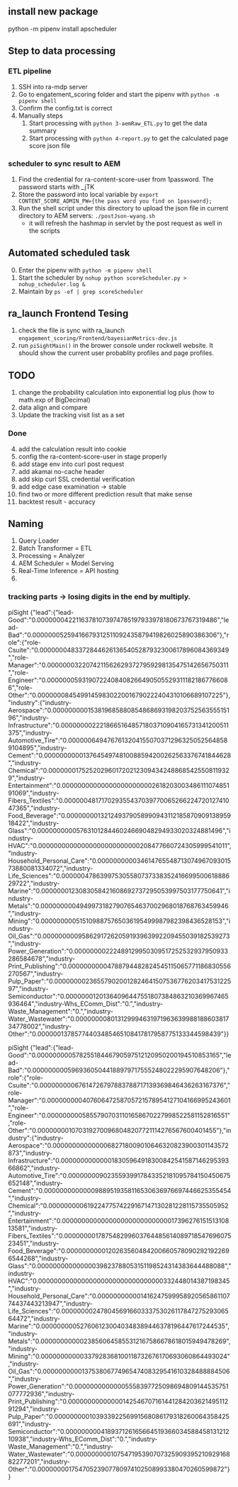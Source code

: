 ## install new package
python -m pipenv install apscheduler

## Step to data processing

### ETL pipeline 
1. SSH into ra-mdp server
2. Go to engatement_scoring folder and start the pipenv with `python -m pipenv shell`
3. Confirm the config.txt is correct
4. Manually steps
	1. Start processing with `python 3-aemRaw_ETL.py` to get the data summary
	2. Start processing with `python 4-report.py` to get the calculated page score json file 

### scheduler to sync result to AEM
1. Find the credential for ra-content-score-user from 1password. The password starts with _jTK
2. Store the password into local variable by `export CONTENT_SCORE_ADMIN_PW={the pass word you find on 1password};`
3. Run the shell script under this directory to upload the json file in current directory to AEM servers: `./postJson-wyang.sh`
	- it will refresh the hashmap in servlet by the post request as well in the scripts


## Automated scheduled task
0. Enter the pipenv with `python -m pipenv shell`
1. Start the scheduler by `nohup python scoreScheduler.py > nohup_scheduler.log &`
2. Maintain by `ps -ef | grep scoreScheduler`


## ra_launch Frontend Tesing
1. check the file is sync with ra_launch `engagement_scoring/Frontend/bayesianMetrics-dev.js`
2. run `piSightMain()` in the brower console under rockwell website. It should show the current user probablity profiles and page profiles.


## TODO
1. change the probability calculation into exponential log plus (how to math.exp of BigDecimal)
2. data align and compare
3. Update the tracking visit list as a set

### Done
4. add the calculation result into cookie
3. config the ra-content-score-user in stage properly
3. add stage env into curl post request
1. add akamai no-cache header
2. add skip curl SSL credential verification
3. add edge case examination -> stable
5. find two or more different prediction result that make sense
6. backtest result - accuracy

## Naming
1. Query Loader
1. Batch Transformer = ETL
2. Processing = Analyzer
2. AEM Scheduler = Model Serving
2. Real-Time Inference = API hosting
3. 



### tracking parts -> losing digits in the end by multiply.
piSight {"lead":{"lead-Good":"0.00000004221163781073974785197933978180673767319486","lead-Bad":"0.00000005259416679312511092435879419826025890386306"},"role":{"role-Csuite":"0.00000004833728446261365405287932300617896084369349","role-Manager":"0.00000003220742115626293727959298135475142656750311","role-Engineer":"0.00000005931907224084082664905055293111821867766086","role-Other":"0.00000008454991459830220016790222404310106689107225"},"industry":{"industry-Aerospace":"0.00000000015381968588085486869319820375256355515196","industry-Infrastructure":"0.00000000222186651648571803710904165731341200511375","industry-Automotive_Tire":"0.00000064947676132041550703712963250525648589104895","industry-Cement":"0.00000000001376454974810088594200262563376741844628","industry-Chemical":"0.00000001752520296017202123094342488685425508119329","industry-Entertainment":"0.00000000000000000000000261820300348611107485191069","industry-Fibers_Textiles":"0.00000048171702935543703977006526622472012741047365","industry-Food_Beverage":"0.00000000132124937905899094311218587090913895918422","industry-Glass":"0.0000000000576310128446024669048294933020324881496","industry-HVAC":"0.00000000000000000000000000208477660724305999541011","industry-Household_Personal_Care":"0.00000000003461476554871307496709301573880081334072","industry-Life_Sciences":"0.00000047863997530558073733835241669950061888629722","industry-Marine":"0.0000000123083058421608692737295053997503177750641","industry-Metals":"0.00000000049499731827907654637002968018768763459946","industry-Mining":"0.0000000005151098875765036195499987982398436528153","industry-Oil_Gas":"0.00000000095862917262059193963992209455039182539273","industry-Power_Generation":"0.00000000222489129950309517252532937950933286584678","industry-Print_Publishing":"0.00000000004788794482824545115065771186830556270567","industry-Pulp_Paper":"0.00000000236557902001282464150753677620341753122597","industry-Semiconductor":"0.00000001201364096447551807384863210369967465936464","industry-Whs_EComm_Dist":"0.","industry-Waste_Management":"0.","industry-Water_Wastewater":"0.00000000801312999463197196363998818860381734778002","industry-Other":"0.00000013785774403485465108417817958775133344598439"}}


piSight {"lead":{"lead-Good":"0.00000000057825518446790597512120950200194510853165","lead-Bad":"0.00000000059693605044188979717555248022295907648206"},"role":{"role-Csuite":"0.00000000067614726797883788717139369846436263167376","role-Manager":"0.00000000040760647258705721578954127104166995243601","role-Engineer":"0.00000000058557907031101658670227998522581152816551","role-Other":"0.0000000010703192700968048207721114276567600401455"},"industry":{"industry-Aerospace":"0.00000000000000682718009010646320823900301143572873","industry-Infrastructure":"0.00000000000001830596491830084254158714629539366862","industry-Automotive_Tire":"0.00000000902355939917843352181095784150450675652148","industry-Cement":"0.00000000000009889519358116530636976697446625355454","industry-Chemical":"0.00000000061922477574229167147130281228115735505952","industry-Entertainment":"0.00000000000000000000000000001739627615151310813581","industry-Fibers_Textiles":"0.00000000178754829960376448561408971854769607523451","industry-Food_Beverage":"0.00000000001202635604842006605780902921922696544268","industry-Glass":"0.00000000000000039823788053151198524314383644488088","industry-HVAC":"0.00000000000000000000000000000000332448014387198345","industry-Household_Personal_Care":"0.00000000000141624759995892056586110774437443213947","industry-Life_Sciences":"0.00000000247804569166033375302611784727529306564472","industry-Marine":"0.0000000005276061230040348389446378196447617244535","industry-Metals":"0.00000000000238560645855312167586678618015949478269","industry-Mining":"0.00000000000337928368100118732676170693060864493024","industry-Oil_Gas":"0.00000000001375380677496547408329541610328488884506","industry-Power_Generation":"0.00000000000005558397725098694809144535751077772936","industry-Print_Publishing":"0.0000000000000014254670716144128420362149511291294","industry-Pulp_Paper":"0.00000000010393392256991568086179318260064358425691","industry-Semiconductor":"0.00000000041893712616566451936603458845813121210938","industry-Whs_EComm_Dist":"0.","industry-Waste_Management":"0.","industry-Water_Wastewater":"0.00000000010754719539070732590939521092916882277201","industry-Other":"0.00000000175470523907780974102508993380470260599872"}}
